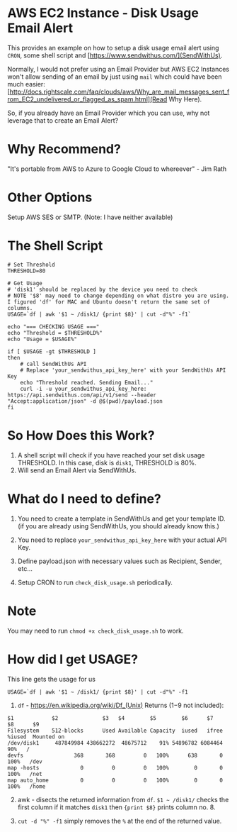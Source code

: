 # AWS EC2 Instance - Disk Usage Email Alert 
This provides an example on how to setup a disk usage email alert using `CRON`, some shell script and [https://www.sendwithus.com/](SendWithUs).

Normally, I would not prefer using an Email Provider but AWS EC2 Instances won't allow sending of an email by just using `mail` which could have been much easier: [http://docs.rightscale.com/faq/clouds/aws/Why_are_mail_messages_sent_from_EC2_undelivered_or_flagged_as_spam.html](Read Why Here).

So, if you already have an Email Provider which you can use, why not leverage that to create an Email Alert?

# Why Recommend?

"It's portable from AWS to Azure to Google Cloud to whereever" - Jim Rath

# Other Options
Setup AWS SES or SMTP. (Note: I have neither available)

# The Shell Script
```
# Set Threshold
THRESHOLD=80

# Get Usage
# 'disk1' should be replaced by the device you need to check
# NOTE '$8' may need to change depending on what distro you are using. I figured 'df' for MAC and Ubuntu doesn't return the same set of columns.
USAGE=`df | awk '$1 ~ /disk1/ {print $8}' | cut -d"%" -f1`
 
echo "=== CHECKING USAGE ==="
echo "Threshold = $THRESHOLD%"
echo "Usage = $USAGE%"
 
if [ $USAGE -gt $THRESHOLD ]
then
    # call SendWithUs API
    # Replace 'your_sendwithus_api_key_here' with your SendWithUs API Key
    echo "Threshold reached. Sending Email..."
    curl -i -u your_sendwithus_api_key_here: https://api.sendwithus.com/api/v1/send --header "Accept:application/json" -d @$(pwd)/payload.json
fi
```

# So How Does this Work?

1. A shell script will check if you have reached your set disk usage THRESHOLD. In this case, disk is `disk1`, THRESHOLD is 80%.
2. Will send an Email Alert via SendWithUs.

# What do I need to define?
1. You need to create a template in SendWithUs and get your template ID. (if you are already using SendWithUs, you should already know this.)

2. You need to replace `your_sendwithus_api_key_here` with your actual API Key.

3. Define payload.json with necessary values such as Recipient, Sender, etc...

4. Setup CRON to run `check_disk_usage.sh` periodically.

# Note
You may need to run `chmod +x check_disk_usage.sh` to work.

# How did I get USAGE?
This line gets the usage for us
```
USAGE=`df | awk '$1 ~ /disk1/ {print $8}' | cut -d"%" -f1
```

1. `df` - https://en.wikipedia.org/wiki/Df_(Unix)
Returns ($1-$9 not included):

```
$1            $2              $3   $4        $5        $6      $7    $8      $9
Filesystem    512-blocks      Used Available Capacity  iused   ifree %iused  Mounted on
/dev/disk1     487849984 438662272  48675712    91% 54896782 6084464   90%   /
devfs                368       368         0   100%      638       0  100%   /dev
map -hosts             0         0         0   100%        0       0  100%   /net
map auto_home          0         0         0   100%        0       0  100%   /home
```

2. awk - disects the returned information from `df`. `$1 ~ /disk1/` checks the first column if it matches `disk1` then `{print $8}` prints column no. 8.

3. `cut -d "%" -f1` simply removes the `%` at the end of the returned value.
